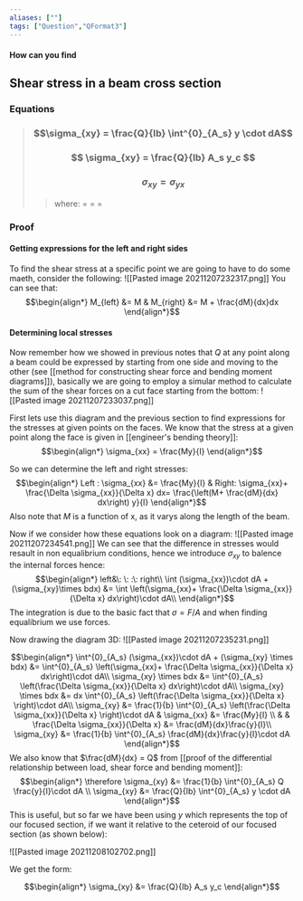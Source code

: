 ```yaml
---
aliases: [""]
tags: ["Question","QFormat3"]
---
```


#### How can you find
## Shear stress in a beam cross section
### Equations

> ### $$\sigma_{xy} = \frac{Q}{Ib} \int^{0}_{A_s} y \cdot dA$$ 
> ### $$ \sigma_{xy} = \frac{Q}{Ib} A_s y_c $$ 
> ### $$ \sigma_{xy} = \sigma_{yx} $$ 
>> where:
>> $=$ 
>> $=$
>> $=$


### Proof
#### Getting expressions for the left and right sides
To find the shear stress at a specific point we are going to have to do some maeth, consider the following:
![[Pasted image 20211207232317.png]]
You can see that:
$$\begin{align*}
M_{left} &= M & M_{right} &= M + \frac{dM}{dx}dx 
\end{align*}$$


#### Determining local stresses
Now remember how we showed in previous notes that $Q$ at any point along a beam could be expressed by starting from one side and moving to the other (see [[method for constructing shear force and bending moment diagrams]]), basically we are going to employ a simular method to calculate the sum of the shear forces on a cut face starting from the bottom:
![[Pasted image 20211207233037.png]]

First lets use this diagram and the previous section to find expressions for the stresses at given points on the faces. We know that the stress at a given point along the face is given in [[engineer's bending theory]]:
$$\begin{align*}
\sigma_{xx} = \frac{My}{I} 
\end{align*}$$

So we can determine the left and right stresses:
$$\begin{align*}
Left : \sigma_{xx} &= \frac{My}{I} & Right: \sigma_{xx}+ \frac{\Delta \sigma_{xx}}{\Delta x} dx= \frac{\left(M+ \frac{dM}{dx} dx\right) y}{I}
\end{align*}$$
Also note that $M$ is a function of x, as it varys along the length of the beam.

Now if we consider how these equations look on a diagram:
![[Pasted image 20211207234541.png]]
We can see that the difference in stresses would resault in non equalibrium conditions, hence we introduce $\sigma_{xy}$ to balence the internal forces hence:
$$\begin{align*}
left&\: \: :\: right\\
\int (\sigma_{xx})\cdot dA + (\sigma_{xy}\times bdx) &= \int \left(\sigma_{xx}+ \frac{\Delta \sigma_{xx}}{\Delta x} dx\right)\cdot dA\\
\end{align*}$$
The integration is due to the basic fact that $\sigma=F/A$ and when finding equalibrium we use forces.

Now drawing the diagram 3D:
![[Pasted image 20211207235231.png]]

$$\begin{align*}
\int^{0}_{A_s} (\sigma_{xx})\cdot dA + (\sigma_{xy} \times bdx) &= \int^{0}_{A_s} \left(\sigma_{xx}+ \frac{\Delta \sigma_{xx}}{\Delta x} dx\right)\cdot dA\\
 \sigma_{xy} \times bdx &= \int^{0}_{A_s} \left(\frac{\Delta \sigma_{xx}}{\Delta x} dx\right)\cdot dA\\
 \sigma_{xy} \times bdx &= dx \int^{0}_{A_s} \left(\frac{\Delta \sigma_{xx}}{\Delta x} \right)\cdot dA\\
 \sigma_{xy} &= \frac{1}{b} \int^{0}_{A_s} \left(\frac{\Delta \sigma_{xx}}{\Delta x} \right)\cdot dA & \sigma_{xx} &= \frac{My}{I} \\
& & \frac{\Delta \sigma_{xx}}{\Delta x} &= \frac{dM}{dx}\frac{y}{I}\\
 \sigma_{xy} &= \frac{1}{b} \int^{0}_{A_s} \frac{dM}{dx}\frac{y}{I}\cdot dA
\end{align*}$$
We also know that $\frac{dM}{dx} = Q$ from [[proof of the differential relationship between load, shear force and bending moment]]:
$$\begin{align*}
 \therefore \sigma_{xy} &= \frac{1}{b} \int^{0}_{A_s} Q \frac{y}{I}\cdot dA \\
\sigma_{xy} &= \frac{Q}{Ib} \int^{0}_{A_s} y \cdot dA
\end{align*}$$
This is useful, but so far we have been using $y$ which represents the top of our focused section, if we want it relative to the ceteroid of our focused section (as shown below):

![[Pasted image 20211208102702.png]]

We get the form:

$$\begin{align*}
\sigma_{xy} &= \frac{Q}{Ib} A_s y_c 
\end{align*}$$

